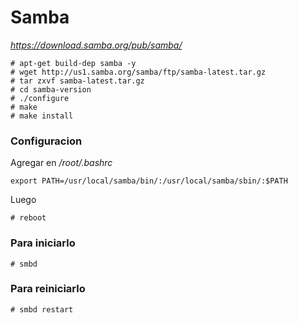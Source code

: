 # Samba

*https://download.samba.org/pub/samba/*
```
# apt-get build-dep samba -y
# wget http://us1.samba.org/samba/ftp/samba-latest.tar.gz
# tar zxvf samba-latest.tar.gz
# cd samba-version
# ./configure
# make
# make install
```

### Configuracion

Agregar en */root/.bashrc*

```
export PATH=/usr/local/samba/bin/:/usr/local/samba/sbin/:$PATH
```

Luego 

```
# reboot
```

### Para iniciarlo

```
# smbd
```

### Para reiniciarlo

```
# smbd restart
```

